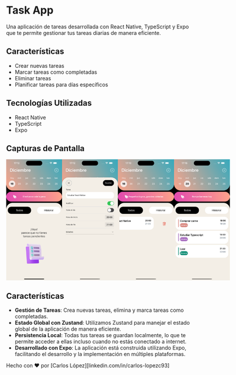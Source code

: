 # Task App

Una aplicación de tareas desarrollada con React Native, TypeScript y Expo que te permite gestionar tus tareas diarias de manera eficiente.

## Características

- Crear nuevas tareas
- Marcar tareas como completadas
- Eliminar tareas
- Planificar tareas para días específicos

## Tecnologías Utilizadas

- React Native
- TypeScript
- Expo

## Capturas de Pantalla
<div style="display: flex; flex-direction: 'row';">
<img src="./screenshots/screenshoot1.png" width=30%>
<img src="./screenshots/screenshoot2.png" width=30%>
<img src="./screenshots/screenshoot3.png" width=30%>
<img src="./screenshots/screenshoot4.png" width=30%>
</div>

## Características

- **Gestión de Tareas**: Crea nuevas tareas, elimina y marca tareas como completadas.
- **Estado Global con Zustand**: Utilizamos Zustand para manejar el estado global de la aplicación de manera eficiente.
- **Persistencia Local**: Todas tus tareas se guardan localmente, lo que te permite acceder a ellas incluso cuando no estás conectado a internet.
- **Desarrollado con Expo**: La aplicación está construida utilizando Expo, facilitando el desarrollo y la implementación en múltiples plataformas.

Hecho con ❤️ por [Carlos López][linkedin.com/in/carlos-lopezc93]
